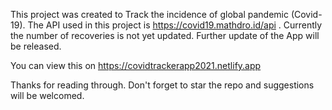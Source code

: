 This project was created to Track the incidence of global pandemic (Covid-19). The API used in this project is https://covid19.mathdro.id/api . Currently the number of recoveries is not yet updated. Further update of the App will be released.





You can view this on https://covidtrackerapp2021.netlify.app


Thanks for reading through. Don't forget to star the repo and suggestions will be welcomed.

